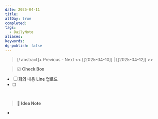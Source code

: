 ```yaml
---
date: 2025-04-11
title: 
allDay: true
completed: 
tags:
  - DailyNote
aliases: 
keywords: 
dg-publish: false
---
```

>[! abstract]+ Previous - Next
><< [[2025-04-10]] | [[2025-04-12]] >>

> ☑ **Check Box**

- [ ] 회의 내용 Line 업로드
- [ ] 

<br>

> 🧠 **Idea Note**

- 

